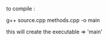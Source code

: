 to compile : <br>

g++ source.cpp methods.cpp -o main <br>

this will create the executable => 'main' <br>
